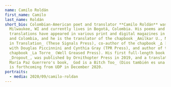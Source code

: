```yaml
---
name: Camilo Roldán
first_name: Camilo
last_name: Roldán
short_bio: Colombian-American poet and translator **Camilo Roldán** was born in
  Milwaukee, WI and currently lives in Bogotá, Colombia. His poems and
  translations have appeared in various print and digital magazines in the US
  and Colombia, and he is the translator of the chapbook _Amilkar U., Nadaísta
  in Translation_ (These Signals Press), co-author of the chapbook _∆ [delta]_
  with Douglas Piccinnini and Cynthia Gray (TPR Press), and author of the
  chapbook _La Torre_ (Well Greased Press). His first full-length book of poems,
  _Dropout_, was published by Ornithopter Press in 2019, and a translation of
  María Paz Guerrero's book, _God is a Bitch Too_ (Dios también es una perra),
  is forthcoming from UDP in December 2020.
portraits:
  - media: 2020/09/camilo-roldan
---
```

